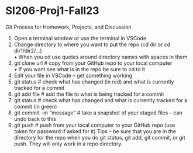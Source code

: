 # SI206-Proj1-Fall23


Git Process for Homework, Projects, and Discussion
1. Open a terminal window or use the terminal in VSCode
2. Change directory to where you want to put the repo (cd dir or cd dir1/dir2/...)  
  • When you cd use quotes around directory names with spaces in them
3. git clone url # copy from your GitHub repo to your local computer  
  • If you want see what is in the repo be sure to cd to it
4. Edit your file in VSCode – get something working
5. git status # check what has changed (in red) and what is currently tracked for a commit
6. git add file # add the file to what is being tracked for a commit
7. git status # check what has changed and what is currently tracked for a commit (in
green)
8. git commit -m “message” # take a snapshot of your staged files – can undo back to this
9. git push # push from your local computer to your GitHub repo (use token for password if
asked for it)
Tips – be sure that you are in the directory for the repo when you do git status, git add, git
commit, or git push. They will only work in a repo directory.
